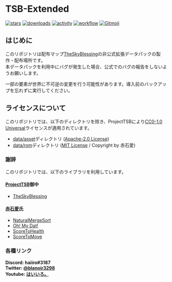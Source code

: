 # TSB-Extended

[]([![discord](https://img.shields.io/discord/742465492861845564?logo=discord&label=discord)](https://discord.gg/vPqHuQNMEv))
[![stars](https://img.shields.io/github/stars/haiiro2gou/TSB-Extended?logo=github)](https://github.com/haiiro2gou/TSB-Extended/stargazers)
[![downloads](https://img.shields.io/github/downloads/haiiro2gou/TSB-Extended/total?logo=github)](https://github.com/haiiro2gou/TSB-Extended/releases/latest)
[![activity](https://img.shields.io/github/commit-activity/m/haiiro2gou/TSB-Extended?label=commit&logo=github)](https://github.com/haiiro2gou/TSB-Extended/commits/master)
[![workflow](https://img.shields.io/github/actions/workflow/status/haiiro2gou/TSB-Extended/datapack-linter.yml?branch=master&label=linter)](https://github.com/haiiro2gou/TSB-Extended/actions?query=workflow%3Alint-datapack)
[![Gitmoji](https://img.shields.io/badge/gitmoji-%20😜%20😍-FFDD67.svg)](https://gitmoji.carloscuesta.me/)

## はじめに

このリポジトリは配布マップ[TheSkyBlessing](https://github.com/ProjectTSB/TheSkyBlessing)の非公式拡張データパックの製作・配布場所です。  
本データパックを利用中にバグが発生した場合、公式でのバグの報告をしないようお願いします。  

一部の要素が世界に不可逆の変更を行う可能性があります。導入前のバックアップを忘れずに実行してください。

## ライセンスについて

このリポジトリでは、以下のディレクトリを除き、ProjectTSBにより[CC0-1.0 Universal](LICENSE)ライセンスが適用されています。

* [data/asset](data/asset/functions)ディレクトリ ([Apache-2.0 License](data/asset/LICENSE))
* [data/rom](data/rom/functions)ディレクトリ ([MIT License](https://github.com/ProjectTSB/TheSkyBlessing/blob/master/OhMyDat/LICENSE) / Copyright by 赤石愛)

### 謝辞

このリポジトリでは、以下のライブラリを利用しています。

#### [ProjectTSB](https://github.com/ProjectTSB)御中

* [TheSkyBlessing](https://github.com/ProjectTSB/TheSkyBlessing)

#### [赤石愛](https://twitter.com/AiAkaishi)氏

* [NaturalMergeSort](https://github.com/Ai-Akaishi/NaturalMergeSort)
* [Oh! My Dat!](https://github.com/Ai-Akaishi/OhMyDat)
* [ScoreToHealth](https://github.com/Ai-Akaishi/ScoreToHealth)
* [ScoreToMove](https://github.com/Ai-Akaishi/ScoreToMove)

### 各種リンク

**Discord: haiiro#3187**  
**Twitter: [@blanoir3298](https://twitter.com/blanoir3298)**  
**Youtube: [はいいろ。](https://www.youtube.com/channel/UC4HoswwsCjgVmZlmhZ0Dpbg)**
